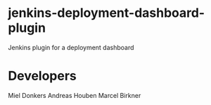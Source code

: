jenkins-deployment-dashboard-plugin
===================================

Jenkins plugin for a deployment dashboard

Developers
====

Miel Donkers
Andreas Houben
Marcel Birkner
